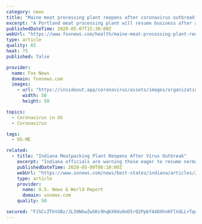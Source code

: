 ```yaml
---
category: news
title: "Maine meat processing plant reopens after coronavirus outbreak"
excerpt: "A Portland meat processing plant will resume business after a nearly weeklong shutdown over a coronavirus outbreak.  New cases continued t"
publishedDateTime: 2020-05-07T15:30:00Z
webUrl: "https://www.foxnews.com/health/maine-meat-processing-plant-reopens-after-coronavirus-outbreak"
type: article
quality: 65
heat: 75
published: false

provider:
  name: Fox News
  domain: foxnews.com
  images:
    - url: "https://insideout.app/coronavirus/assets/images/organizations/foxnews.com-50x50.jpg"
      width: 50
      height: 50

topics:
  - Coronavirus in US
  - Coronavirus

tags:
  - US-ME

related:
  - title: "Indiana Meatpacking Plant Reopens After Virus Outbreak"
    excerpt: "Indiana officials are warning those eager to resume normal activities that the coronavirus outbreak could turn for the worse again."
    publishedDateTime: 2020-05-09T08:10:00Z
    webUrl: "https://www.usnews.com/news/best-states/indiana/articles/2020-05-07/indiana-jobless-claims-top-600-000-during-virus-outbreak"
    type: article
    provider:
      name: U.S. News & World Report
      domain: usnews.com
    quality: 50

secured: "FJSCcZTktGBz/JL50NkwZwSKc9hqKX0du9nD5rO2Ppbf44DXhnKFlVdLL+TqdO1HAtPTh/uf0uAaxfZT5ZdGJLF/1f+798p3mz1waymuaw7QWXCDXj/8hZ4L9B1xyLB45B6h5B33I/PVJd3p0DdYwDCcn5XFeOYrUkA5rm6X8KPYh7Ql6i1U5cOt4bkgfexW8ZlrFgFLGDYqje02QqlkRWwLhmdNvoQy699waVX28oOYRPuHQi88uOjyNokO5tY846hyL2HQ0iGF2RayfUPtjPQYU7AWQCGApYvM3f1V8+YRMQY5GYp4p7768Oe1XIM6Y1n25VHEO4AHQMh1dOXsVkIbeMa0AYfc/ucf0zqpZJgAsNtSeoACL1Z1h3/DwTfN9BIgvMegR5wvqYUfB//6MBQ4aSJ1d3P9QIJffGGjSah6W/qUKAsGxUY+0y0EokSh3uelxbReWXYAJw9KqiPWPQfxt/ZYwgPkxBRXOZOO2RY=;nO3jqzJYYXVYDjACbNZlKw=="
---
```


